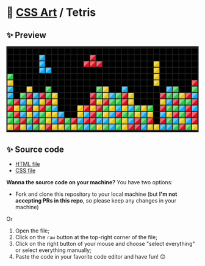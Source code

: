 # 🎨 [CSS Art](https://github.com/bugahontas/css-art) / Tetris

## ✨ Preview

![Preview](screenshot/tetris.png)

## ✨ Source code

- [HTML file](https://github.com/bugahontas/css-art/blob/main/tetris/tetris.html)
- [CSS file](https://github.com/bugahontas/css-art/blob/main/tetris/tetris.css)

**Wanna the source code on your machine?** You have two options:
- Fork and clone this repository to your local machine (but **I'm not accepting PRs in this repo**, so please keep any changes in your machine)
 
Or  

1. Open the file;
2. Click on the ```raw``` button at the top-right corner of the file;
3. Click on the right button of your mouse and choose "select everything" or select everything manually;
4. Paste the code in your favorite code editor and have fun! 😊 

